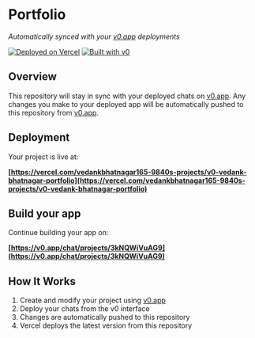 # Portfolio

*Automatically synced with your [v0.app](https://v0.app) deployments*

[![Deployed on Vercel](https://img.shields.io/badge/Deployed%20on-Vercel-black?style=for-the-badge&logo=vercel)](https://vercel.com/vedankbhatnagar165-9840s-projects/v0-vedank-bhatnagar-portfolio)
[![Built with v0](https://img.shields.io/badge/Built%20with-v0.app-black?style=for-the-badge)](https://v0.app/chat/projects/3kNQWiVuAG9)

## Overview

This repository will stay in sync with your deployed chats on [v0.app](https://v0.app).
Any changes you make to your deployed app will be automatically pushed to this repository from [v0.app](https://v0.app).

## Deployment

Your project is live at:

**[https://vercel.com/vedankbhatnagar165-9840s-projects/v0-vedank-bhatnagar-portfolio](https://vercel.com/vedankbhatnagar165-9840s-projects/v0-vedank-bhatnagar-portfolio)**

## Build your app

Continue building your app on:

**[https://v0.app/chat/projects/3kNQWiVuAG9](https://v0.app/chat/projects/3kNQWiVuAG9)**

## How It Works

1. Create and modify your project using [v0.app](https://v0.app)
2. Deploy your chats from the v0 interface
3. Changes are automatically pushed to this repository
4. Vercel deploys the latest version from this repository
